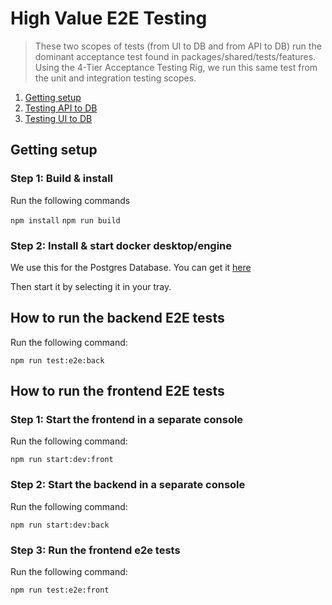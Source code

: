 # High Value E2E Testing

> These two scopes of tests (from UI to DB and from API to DB) run the dominant acceptance test found in packages/shared/tests/features. Using the 4-Tier Acceptance Testing Rig, we run this same test from the unit and integration testing scopes.

1. [Getting setup](#gettingsetup)
2. [Testing API to DB](#apitodb)
3. [Testing UI to DB](#uitodb)

## Getting setup <a name="gettingsetup"></a>

### Step 1: Build & install

Run the following commands

`npm install`
`npm run build`

### Step 2: Install & start docker desktop/engine

We use this for the Postgres Database. You can get it [here](https://www.docker.com/products/docker-desktop/)

Then start it by selecting it in your tray.

## How to run the backend E2E tests <a name="apitodb"></a>

Run the following command:

`npm run test:e2e:back`

## How to run the frontend E2E tests <a name="uitodb"></a>

### Step 1: Start the frontend in a separate console

Run the following command:

`npm run start:dev:front`

### Step 2: Start the backend in a separate console

Run the following command:

`npm run start:dev:back`

### Step 3: Run the frontend e2e tests

Run the following command:

`npm run test:e2e:front`


